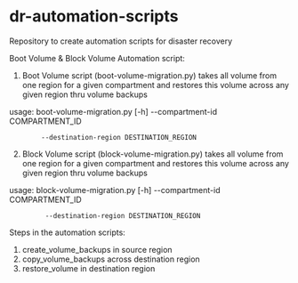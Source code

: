 # dr-automation-scripts

Repository to create automation scripts for disaster recovery

Boot Volume & Block Volume Automation script:

1.   Boot Volume script (boot-volume-migration.py) takes all volume from one region for a given compartment and restores this volume across any given region thru volume backups

usage: boot-volume-migration.py [-h] 
			--compartment-id COMPARTMENT_ID

            --destination-region DESTINATION_REGION

2. Block Volume script (block-volume-migration.py) takes all volume from one region for a given compartment and restores this volume across any given region thru volume backups

usage: block-volume-migration.py [-h] 
			 --compartment-id COMPARTMENT_ID

             --destination-region DESTINATION_REGION


Steps in the automation scripts:
1. create_volume_backups in source region
2. copy_volume_backups across destination region
3. restore_volume in destination region